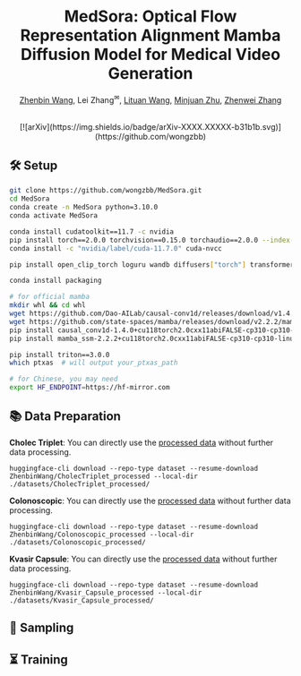 <div id="top" align="center">

# MedSora: Optical Flow Representation Alignment Mamba Diffusion Model for Medical Video Generation
  [Zhenbin Wang](https://github.com/wongzbb), Lei Zhang<sup>✉</sup>, [Lituan Wang](https://github.com/LTWangSCU), [Minjuan Zhu](https://github.com/zhuminjuan), [Zhenwei Zhang](https://github.com/Zhangzw-99) 
  
  </br>
  [![arXiv](https://img.shields.io/badge/arXiv-XXXX.XXXXX-b31b1b.svg)](https://github.com/wongzbb)
  </br>
</div>



## 🛠 Setup

```bash
git clone https://github.com/wongzbb/MedSora.git
cd MedSora
conda create -n MedSora python=3.10.0
conda activate MedSora

conda install cudatoolkit==11.7 -c nvidia
pip install torch==2.0.0 torchvision==0.15.0 torchaudio==2.0.0 --index-url https://download.pytorch.org/whl/cu117
conda install -c "nvidia/label/cuda-11.7.0" cuda-nvcc

pip install open_clip_torch loguru wandb diffusers["torch"] transformers einops omegaconf torchmetrics local_attention pyAV decord accelerate imageio-ffmpeg imageio pytest fvcore chardet yacs termcolor submitit tensorboardX seaborn lpips

conda install packaging

# for official mamba
mkdir whl && cd whl
wget https://github.com/Dao-AILab/causal-conv1d/releases/download/v1.4.0/causal_conv1d-1.4.0+cu118torch2.0cxx11abiFALSE-cp310-cp310-linux_x86_64.whl
wget https://github.com/state-spaces/mamba/releases/download/v2.2.2/mamba_ssm-2.2.2+cu118torch2.0cxx11abiFALSE-cp310-cp310-linux_x86_64.whl
pip install causal_conv1d-1.4.0+cu118torch2.0cxx11abiFALSE-cp310-cp310-linux_x86_64.whl
pip install mamba_ssm-2.2.2+cu118torch2.0cxx11abiFALSE-cp310-cp310-linux_x86_64.whl && cd ..

pip install triton==3.0.0
which ptxas  # will output your_ptxas_path

# for Chinese, you may need
export HF_ENDPOINT=https://hf-mirror.com
```
## 📚 Data Preparation
**Cholec Triplet**:  You can directly use the [processed data](https://huggingface.co/datasets/ZhenbinWang/CholecTriplet_processed) without further data processing.
```
huggingface-cli download --repo-type dataset --resume-download ZhenbinWang/CholecTriplet_processed --local-dir ./datasets/CholecTriplet_processed/
```
**Colonoscopic**:   You can directly use the [processed data](https://huggingface.co/datasets/ZhenbinWang/Colonoscopic_processed) without further data processing.
```
huggingface-cli download --repo-type dataset --resume-download ZhenbinWang/Colonoscopic_processed --local-dir ./datasets/Colonoscopic_processed/
```
**Kvasir Capsule**:   You can directly use the [processed data](https://huggingface.co/datasets/ZhenbinWang/Kvasir_Capsule_processed) without further data processing.
```
huggingface-cli download --repo-type dataset --resume-download ZhenbinWang/Kvasir_Capsule_processed --local-dir ./datasets/Kvasir_Capsule_processed/
```

## 🎇 Sampling


## ⏳ Training
